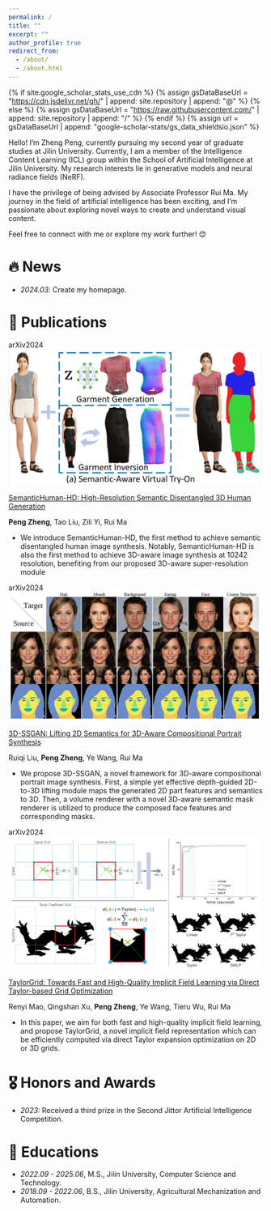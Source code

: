 ```yaml
---
permalink: /
title: ""
excerpt: ""
author_profile: true
redirect_from: 
  - /about/
  - /about.html
---
```


{% if site.google_scholar_stats_use_cdn %}
{% assign gsDataBaseUrl = "https://cdn.jsdelivr.net/gh/" | append: site.repository | append: "@" %}
{% else %}
{% assign gsDataBaseUrl = "https://raw.githubusercontent.com/" | append: site.repository | append: "/" %}
{% endif %}
{% assign url = gsDataBaseUrl | append: "google-scholar-stats/gs_data_shieldsio.json" %}

<span class='anchor' id='about-me'></span>

Hello! I’m Zheng Peng, currently pursuing my second year of graduate studies at Jilin University. Currently, I am a member of the Intelligence Content Learning (ICL) group within the School of Artificial Intelligence at Jilin University. My research interests lie in generative models and neural radiance fields (NeRF).

I have the privilege of being advised by Associate Professor Rui Ma. My journey in the field of artificial intelligence has been exciting, and I’m passionate about exploring novel ways to create and understand visual content.

Feel free to connect with me or explore my work further! 😊


# 🔥 News
- *2024.03*: Create my homepage. 

# 📝 Publications 

<div class='paper-box'>

  <div class='paper-box-image'>
    <div><div class="badge">arXiv2024</div><img src='images/semantichumanhd.png' alt="sym" width="500"></div>
  </div>
  <div class='paper-box-text' markdown="1">

  [SemanticHuman-HD: High-Resolution Semantic Disentangled 3D Human Generation](https://arxiv.org/abs/2403.10166)

  **Peng Zheng**, Tao Liu, Zili Yi, Rui Ma

  - We introduce SemanticHuman-HD, the first method to achieve semantic disentangled human image synthesis. Notably, SemanticHuman-HD is also the first method to achieve 3D-aware image synthesis at 10242 resolution, benefiting from our proposed 3D-aware super-resolution module
  </div>
</div>

<div class='paper-box'>
<div class='paper-box-image'><div><div class="badge">arXiv2024</div><img src='images/3dssg.png' alt="sym" width="500"></div></div>
<div class='paper-box-text' markdown="1">

[3D-SSGAN: Lifting 2D Semantics for 3D-Aware Compositional Portrait Synthesis](https://arxiv.org/abs/2401.03764)

Ruiqi Liu, **Peng Zheng**, Ye Wang, Rui Ma

- We propose 3D-SSGAN, a novel framework for 3D-aware compositional portrait image synthesis. First, a simple yet effective depth-guided 2D-to-3D lifting module maps the generated 2D part features and semantics to 3D. Then, a volume renderer with a novel 3D-aware semantic mask renderer is utilized to produce the composed face features and corresponding masks. 
</div>
</div>

<div class='paper-box'>
<div class='paper-box-image'><div><div class="badge">arXiv2024</div><img src='images/taylor.png' alt="sym" width="500"></div></div>
<div class='paper-box-text' markdown="1">

[TaylorGrid: Towards Fast and High-Quality Implicit Field Learning via Direct Taylor-based Grid Optimization](https://arxiv.org/abs/2402.14415)

Renyi Mao, Qingshan Xu, **Peng Zheng**, Ye Wang, Tieru Wu, Rui Ma

- In this paper, we aim for both fast and high-quality implicit field learning, and propose TaylorGrid, a novel implicit field representation which can be efficiently computed via direct Taylor expansion optimization on 2D or 3D grids. 
</div>

</div>


# 🎖 Honors and Awards
- *2023:* Received a third prize in the Second Jittor Artificial Intelligence Competition. 

# 📖 Educations
- *2022.09 - 2025.06*, M.S., Jilin University, Computer Science and Technology.
- *2018.09 - 2022.06*, B.S., Jilin University, Agricultural Mechanization and Automation.
